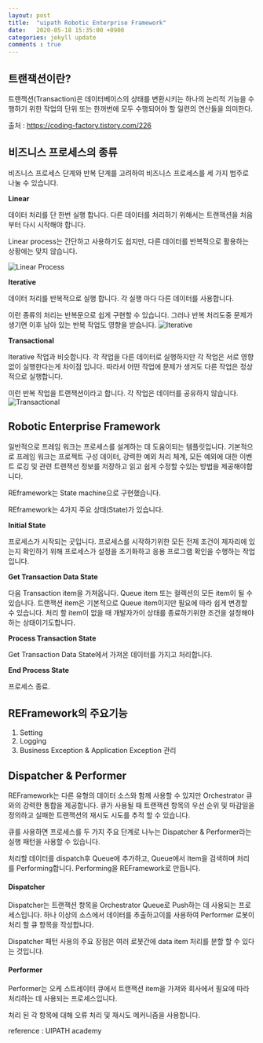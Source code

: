 ```yaml
---
layout: post
title:  "uipath Robotic Enterprise Framework"
date:   2020-05-18 15:35:00 +0900
categories: jekyll update
comments : true
---
```


## 트랜잭션이란?

트랜잭션(Transaction)은 데이터베이스의 상태를 변환시키는 하나의 논리적 기능을 수행하기 위한 작업의 단위 또는 한꺼번에 모두 수행되어야 할 일련의 연산들을 의미한다.

출처 : https://coding-factory.tistory.com/226

## 비즈니스 프로세스의 종류
비즈니스 프로세스 단계와 반복 단계를 고려하여 비즈니스 프로세스를 세 가지 범주로 나눌 수 있습니다.

**Linear**

데이터 처리를 단 한번 실행 합니다. 다른 데이터를 처리하기 위해서는 트랜잭션을 처음부터 다시 시작해야 합니다.

Linear process는 간단하고 사용하기도 쉽지만, 다른 데이터를 반복적으로 활용하는 상황에는 맞지 않습니다.

![Linear Process](https://html.cdn.contentraven.com/crcloud/crscorm/uploads/uipath_lms_11218/encryptedfile/149710/v3.0/scormcontent/assets/txZKugPZFV_DrF8f_T6tN9Z3UOhombemc.png)

**Iterative**

데이터 처리를 반복적으로 실행 합니다. 각 실행 마다 다른 데이터를 사용합니다.

이런 종류의 처리는 반복문으로 쉽게 구현할 수 있습니다. 그러나 반복 처리도중 문제가 생기면 이후 남아 있는 반복 작업도 영향을 받습니다.
![Iterative](https://html.cdn.contentraven.com/crcloud/crscorm/uploads/uipath_lms_11218/encryptedfile/149710/v3.0/scormcontent/assets/SU1vkC-RXGV5NAu6_BvSoMNnr0HjFYzrd.png)

**Transactional**

Iterative 작업과 비슷합니다. 각 작업을 다른 데이터로 실행하지만 각 작업은 서로 영향없이 실행한다는게 차이점 입니다. 따라서 어떤 작업에 문제가 생겨도 다른 작업은 정상적으로 실행합니다.

이런 반복 작업을 트랜잭션이라고 합니다. 각 작업은 데이터를 공유하지 않습니다.
![Transactional](https://html.cdn.contentraven.com/crcloud/crscorm/uploads/uipath_lms_11218/encryptedfile/149710/v3.0/scormcontent/assets/OhMEo4I89IVkOqAK_mIQa-UNPDYqPSY-e.jpg)

## Robotic Enterprise Framework

일반적으로 프레임 워크는 프로세스를 설계하는 데 도움이되는 템플릿입니다. 기본적으로 프레임 워크는 프로젝트 구성 데이터, 강력한 예외 처리 체계, 모든 예외에 대한 이벤트 로깅 및 관련 트랜잭션 정보를 저장하고 읽고 쉽게 수정할 수있는 방법을 제공해야합니다.

REframework는 State machine으로 구현했습니다.

REframework는 4가지 주요 상태(State)가 있습니다.

**Initial State**

프로세스가 시작되는 곳입니다. 프로세스를 시작하기위한 모든 전제 조건이 제자리에 있는지 확인하기 위해 프로세스가 설정을 초기화하고 응용 프로그램 확인을 수행하는 작업입니다.

**Get Transaction Data State**

다음 Transaction item을 가져옵니다. Queue item 또는 컬렉션의 모든 item이 될 수 있습니다. 트랜잭션 item은 기본적으로 Queue item이지만 필요에 따라 쉽게 변경할 수 있습니다. 처리 할 item이 없을 때 개발자가이 상태를 종료하기위한 조건을 설정해야하는 상태이기도합니다.

**Process Transaction State**

Get Transaction Data State에서 가져온 데이터를 가지고 처리합니다.

**End Process State**

프로세스 종료.

## REFramework의 주요기능

1. Setting
2. Logging
3. Business Exception & Application Exception 관리

## Dispatcher & Performer

REFramework는 다른 유형의 데이터 소스와 함께 사용할 수 있지만 Orchestrator 큐와의 강력한 통합을 제공합니다. 큐가 사용될 때 트랜잭션 항목의 우선 순위 및 마감일을 정의하고 실패한 트랜잭션의 재시도 시도를 추적 할 수 있습니다.

큐를 사용하면 프로세스를 두 가지 주요 단계로 나누는 Dispatcher & Performer라는 실행 패턴을 사용할 수 있습니다.

처리할 데이터를 dispatch후 Queue에 추가하고, Queue에서 Item을 검색하며 처리를 Performing합니다. Performing을 REFramework로 만듭니다.

#### Dispatcher

Dispatcher는 트랜잭션 항목을 Orchestrator Queue로 Push하는 데 사용되는 프로세스입니다. 하나 이상의 소스에서 데이터를 추출하고이를 사용하여 Performer 로봇이 처리 할 큐 항목을 작성합니다.

Dispatcher 패턴 사용의 주요 장점은 여러 로봇간에 data item 처리를 분할 할 수 있다는 것입니다.

#### Performer

Performer는 오케 스트레이터 큐에서 트랜잭션 item을 가져와 회사에서 필요에 따라 처리하는 데 사용되는 프로세스입니다.

처리 된 각 항목에 대해 오류 처리 및 재시도 메커니즘을 사용합니다.

reference : UIPATH academy
